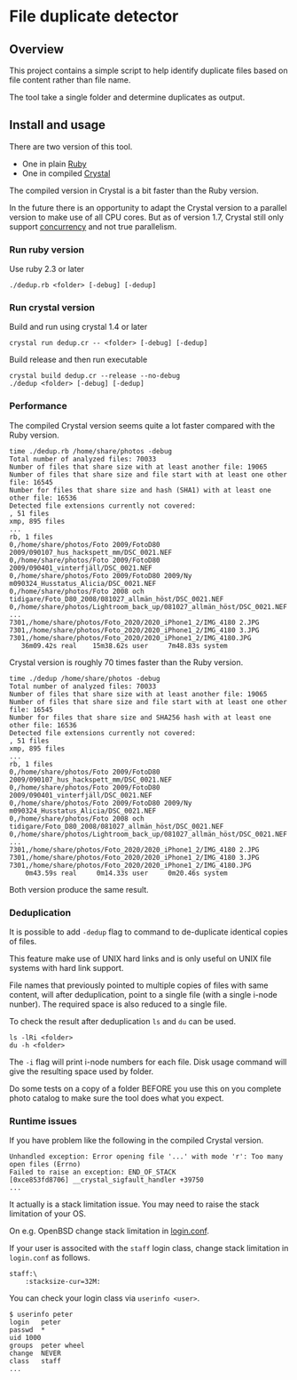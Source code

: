 # File duplicate detector

## Overview

This project contains a simple script to help identify duplicate files based on file content rather than file name.

The tool take a single folder and determine duplicates as output.

## Install and usage

There are two version of this tool.

* One in plain [Ruby](https://www.ruby-lang.org/en/)
* One in compiled [Crystal](https://crystal-lang.org/)

The compiled version in Crystal is a bit faster than the Ruby version.

In the future there is an opportunity to adapt the Crystal version to a parallel version to make use of all CPU cores. But as of version 1.7, Crystal still only support [concurrency](https://crystal-lang.org/reference/guides/concurrency.html) and not true parallelism.

### Run ruby version

Use ruby 2.3 or later

    ./dedup.rb <folder> [-debug] [-dedup]

### Run crystal version

Build and run using crystal 1.4 or later

    crystal run dedup.cr -- <folder> [-debug] [-dedup]

Build release and then run executable

    crystal build dedup.cr --release --no-debug
    ./dedup <folder> [-debug] [-dedup]

### Performance

The compiled Crystal version seems quite a lot faster compared with the Ruby version.

	time ./dedup.rb /home/share/photos -debug 
	Total number of analyzed files: 70033
	Number of files that share size with at least another file: 19065
	Number of files that share size and file start with at least one other file: 16545
	Number for files that share size and hash (SHA1) with at least one other file: 16536
	Detected file extensions currently not covered:
	, 51 files
	xmp, 895 files
	...
	rb, 1 files
	0,/home/share/photos/Foto 2009/FotoD80 2009/090107_hus_hackspett_mm/DSC_0021.NEF
	0,/home/share/photos/Foto 2009/FotoD80 2009/090401_vinterfjäll/DSC_0021.NEF
	0,/home/share/photos/Foto 2009/FotoD80 2009/Ny m090324_Husstatus_Alicia/DSC_0021.NEF
	0,/home/share/photos/Foto 2008 och tidigare/Foto_D80_2008/081027_allmän_höst/DSC_0021.NEF
	0,/home/share/photos/Lightroom_back_up/081027_allmän_höst/DSC_0021.NEF
	...
	7301,/home/share/photos/Foto_2020/2020_iPhone1_2/IMG_4180 2.JPG
	7301,/home/share/photos/Foto_2020/2020_iPhone1_2/IMG_4180 3.JPG
	7301,/home/share/photos/Foto_2020/2020_iPhone1_2/IMG_4180.JPG
	   36m09.42s real    15m38.62s user     7m48.83s system

Crystal version is roughly 70 times faster than the Ruby version.

	time ./dedup /home/share/photos -debug 
	Total number of analyzed files: 70033
	Number of files that share size with at least another file: 19065
	Number of files that share size and file start with at least one other file: 16545
	Number for files that share size and SHA256 hash with at least one other file: 16536
	Detected file extensions currently not covered:
	, 51 files
	xmp, 895 files
	...
	rb, 1 files
	0,/home/share/photos/Foto 2009/FotoD80 2009/090107_hus_hackspett_mm/DSC_0021.NEF
	0,/home/share/photos/Foto 2009/FotoD80 2009/090401_vinterfjäll/DSC_0021.NEF
	0,/home/share/photos/Foto 2009/FotoD80 2009/Ny m090324_Husstatus_Alicia/DSC_0021.NEF
	0,/home/share/photos/Foto 2008 och tidigare/Foto_D80_2008/081027_allmän_höst/DSC_0021.NEF
	0,/home/share/photos/Lightroom_back_up/081027_allmän_höst/DSC_0021.NEF
	...
	7301,/home/share/photos/Foto_2020/2020_iPhone1_2/IMG_4180 2.JPG
	7301,/home/share/photos/Foto_2020/2020_iPhone1_2/IMG_4180 3.JPG
	7301,/home/share/photos/Foto_2020/2020_iPhone1_2/IMG_4180.JPG
	    0m43.59s real     0m14.33s user     0m20.46s system

Both version produce the same result.

### Deduplication

It is possible to add `-dedup` flag to command to de-duplicate identical copies of files.

This feature make use of UNIX hard links and is only useful on UNIX file systems with hard link support.

File names that previously pointed to multiple copies of files with same content, will after deduplication, point to a single file (with a single i-node nunber). The required space is also reduced to a single file.

To check the result after deduplication `ls` and `du` can be used.

	ls -lRi <folder>
	du -h <folder>

The `-i` flag will print i-node numbers for each file. Disk usage command will give the resulting space used by folder.

Do some tests on a copy of a folder BEFORE you use this on you complete photo catalog to make sure the tool does what you expect.

### Runtime issues

If you have problem like the following in the compiled Crystal version.

	Unhandled exception: Error opening file '...' with mode 'r': Too many open files (Errno)	
	Failed to raise an exception: END_OF_STACK
	[0xce853fd8706] __crystal_sigfault_handler +39750
	...

It actually is a stack limitation issue. You may need to raise the stack limitation of your OS.

On e.g. OpenBSD change stack limitation in [login.conf](https://man.openbsd.org/login.conf.5).

If your user is associted with the `staff` login class, change stack limitation in `login.conf` as follows.

	staff:\
		:stacksize-cur=32M:

You can check your login class via `userinfo <user>`.

	$ userinfo peter
	login	peter
	passwd	*
	uid	1000
	groups	peter wheel
	change	NEVER
	class	staff
	...
